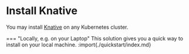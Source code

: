 # Install Knative

You may install [Knative](https://knative.dev) on any Kubernetes cluster.

=== "Locally, e.g. on your Laptop"
    This solution gives you a quick way to install on your local machine.
    :import{./quickstart/index.md}
